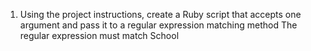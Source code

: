 1. Using the project instructions, create a Ruby script that accepts one argument and pass it to a regular expression matching method
The regular expression must match School
